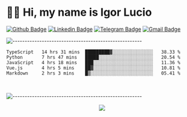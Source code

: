 # :man_technologist: Hi, my name is Igor Lucio

[![Github Badge](https://img.shields.io/badge/-Github-000?style=flat-square&logo=Github&logoColor=white&link=https://github.com/lucasgdb)](https://github.com/iguit0)
[![Linkedin Badge](https://img.shields.io/badge/-LinkedIn-blue?style=flat-square&logo=Linkedin&logoColor=white&link=https://www.linkedin.com/in/igor-lucio-alves/)](https://www.linkedin.com/in/igor-lucio-alves/)
[![Telegram Badge](https://img.shields.io/badge/-Telegram-1ca0f1?style=flat-square&labelColor=1ca0f1&logo=telegram&logoColor=white&link=https://t.me/iguit0)](https://t.me/iguit0)
[![Gmail Badge](https://img.shields.io/badge/-Gmail-c14438?style=flat-square&logo=Gmail&logoColor=white&link=mailto:igorsk89@gmail.com)](mailto:igorsk89@gmail.com)

![-----------------------------------------------------](https://raw.githubusercontent.com/andreasbm/readme/master/assets/lines/colored.png)

<!--START_SECTION:waka-->
```text
TypeScript   14 hrs 31 mins  █████████▓░░░░░░░░░░░░░░░   38.33 % 
Python       7 hrs 47 mins   █████░░░░░░░░░░░░░░░░░░░░   20.54 % 
JavaScript   4 hrs 18 mins   ███░░░░░░░░░░░░░░░░░░░░░░   11.36 % 
Vue.js       4 hrs 5 mins    ██▓░░░░░░░░░░░░░░░░░░░░░░   10.81 % 
Markdown     2 hrs 3 mins    █▒░░░░░░░░░░░░░░░░░░░░░░░   05.41 % 
```
<!--END_SECTION:waka-->
<br>

![-----------------------------------------------------](https://raw.githubusercontent.com/andreasbm/readme/master/assets/lines/colored.png)

<div align="center"><img src="https://github-readme-stats.vercel.app/api?username=iguit0&show_icons=true&count_private=true&theme=radical&hide=issues" /></div>
